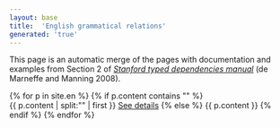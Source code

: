 ```yaml
---
layout: base
title:  'English grammatical relations'
generated: 'true'
---
```


This page is an automatic merge of the pages with documentation and
examples from Section 2 of *[Stanford typed dependencies
manual](http://nlp.stanford.edu/software/dependencies_manual.pdf)* (de
Marneffe and Manning 2008).

{% for p in site.en %}
{% if p.content contains "<!--details-->" %}    
{{ p.content | split:"<!--details-->" | first }}
<a href="{{ p.url }}">See details</a>
{% else %}
{{ p.content }}
{% endif %}
{% endfor %}
